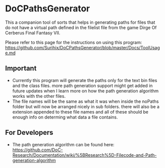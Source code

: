 # DoCPathsGenerator
This a companion tool of sorts that helps in generating paths for files that do not have a virtual path defined in the filelist file from the game Dirge Of Cerberus Final Fantasy VII.

Please refer to this page for the instructions on using this program:
<br>https://github.com/Surihix/DoCPathsGenerator/blob/master/Docs/ToolUsage.md

## Important
- Currently this program will generate the paths only for the text bin files and the class files. more path generation support might get added in future updates when I learn more on how the path generation algorithm works with the other files.
- The file names will be the same as what it was when inside the noPaths folder but will now be arranged nicely in sub folders. there will also be a extension appended to these file names and all of these should be enough info on determing what data a file contains.

## For Developers
- The path generation algorithm can be found here:
  <br>https://github.com/DoC-Research/Documentation/wiki/%5BResearch%5D-Filecode-and-Path-generation-algorithm
